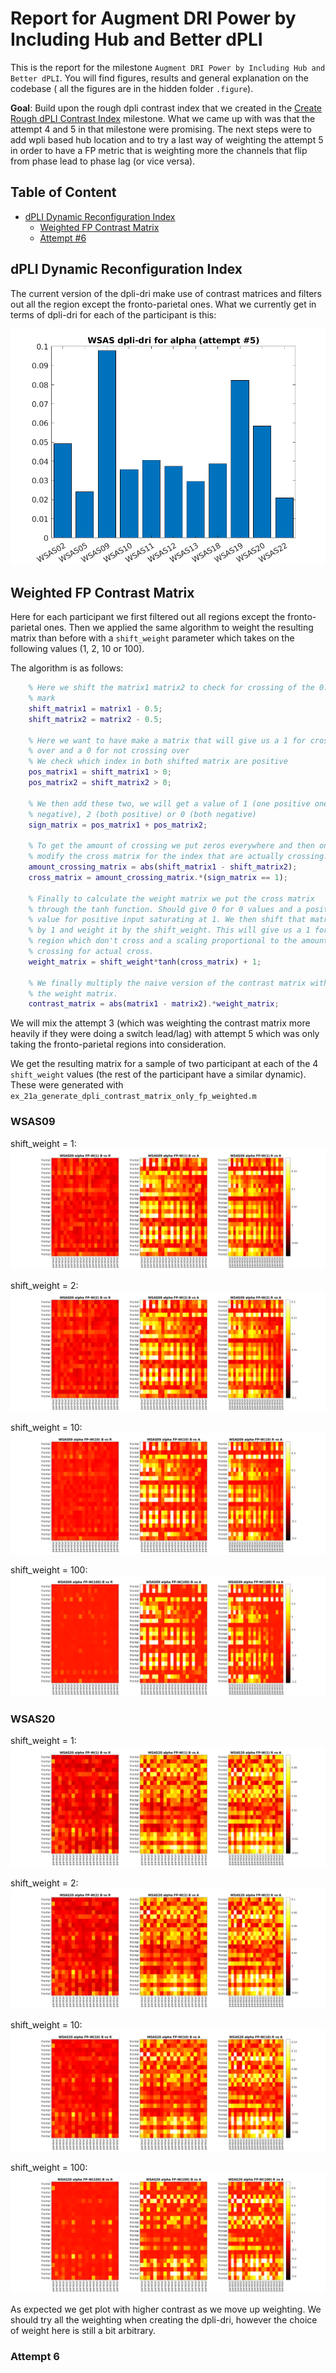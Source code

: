 # Report for Augment DRI Power by Including Hub and Better dPLI
This is the report for the milestone `Augment DRI Power by Including Hub and Better dPLI`. You will find figures, results and general explanation on the codebase ( all the figures are in the hidden folder `.figure`).

**Goal**: Build upon the rough dpli contrast index that we created in the [Create Rough dPLI Contrast Index](../create_rough_dpli_contrast_indexes/README.md) milestone. What we came up with was that the attempt 4 and 5 in that milestone were promising. The next steps were to add wpli based hub location and to try a last way of weighting the attempt 5 in order to have a FP metric that is weighting more the channels that flip from phase lead to phase lag (or vice versa).

## Table of Content
- [dPLI Dynamic Reconfiguration Index](#dpli-dynamic-reconfiguration-index)
  - [Weighted FP Contrast Matrix](#weighted-fp-contrast-matrix)
  - [Attempt #6](#attempt-6)

## dPLI Dynamic Reconfiguration Index
The current version of the dpli-dri make use of contrast matrices and filters out all the region except the fronto-parietal ones. What we currently get in terms of dpli-dri for each of the participant is this:

![dPLI DRI Attempt #5](../.figure/dpli_dri_5.png)

## Weighted FP Contrast Matrix
Here for each participant we first filtered out all regions except the fronto-parietal ones. Then we applied the same algorithm to weight the resulting matrix than before with a `shift_weight` parameter which takes on the following values (1, 2, 10 or 100).

The algorithm is as follows:
```matlab
    % Here we shift the matrix1 matrix2 to check for crossing of the 0.5
    % mark
    shift_matrix1 = matrix1 - 0.5;
    shift_matrix2 = matrix2 - 0.5;
    
    % Here we want to have make a matrix that will give us a 1 for crossing
    % over and a 0 for not crossing over
    % We check which index in both shifted matrix are positive
    pos_matrix1 = shift_matrix1 > 0;
    pos_matrix2 = shift_matrix2 > 0;
    
    % We then add these two, we will get a value of 1 (one positive one
    % negative), 2 (both positive) or 0 (both negative)
    sign_matrix = pos_matrix1 + pos_matrix2;
    
    % To get the amount of crossing we put zeros everywhere and then only
    % modify the cross matrix for the index that are actually crossing.
    amount_crossing_matrix = abs(shift_matrix1 - shift_matrix2);
    cross_matrix = amount_crossing_matrix.*(sign_matrix == 1);
    
    % Finally to calculate the weight matrix we put the cross matrix
    % through the tanh function. Should give 0 for 0 values and a positive
    % value for positive input saturating at 1. We then shift that matrix
    % by 1 and weight it by the shift_weight. This will give us a 1 for the
    % region which don't cross and a scaling proportional to the amount of
    % crossing for actual cross.
    weight_matrix = shift_weight*tanh(cross_matrix) + 1;
    
    % We finally multiply the naive version of the contrast matrix with
    % the weight matrix.
    contrast_matrix = abs(matrix1 - matrix2).*weight_matrix;
```

We will mix the attempt 3 (which was weighting the contrast matrix more heavily if they were doing a switch lead/lag) with attempt 5 which was only taking the fronto-parietal regions into consideration.

We get the resulting matrix for a sample of two participant at each of the 4 `shift_weight` values (the rest of the participant have a similar dynamic). These were generated with `ex_21a_generate_dpli_contrast_matrix_only_fp_weighted.m`

### WSAS09
shift_weight = 1:
![WSAS09 weighted at 1 fp contrast matrix](./.figure/fp_weighted/WSAS09_alpha_weighted_1_contrast_fp_dpli.png)

shift_weight = 2:
![WSAS09 weighted at 2 fp contrast matrix](./.figure/fp_weighted/WSAS09_alpha_weighted_2_contrast_fp_dpli.png)

shift_weight = 10:
![WSAS09 weighted at 10 fp contrast matrix](./.figure/fp_weighted/WSAS09_alpha_weighted_10_contrast_fp_dpli.png)

shift_weight = 100:
![WSAS09 weighted at 100 fp contrast matrix](./.figure/fp_weighted/WSAS09_alpha_weighted_100_contrast_fp_dpli.png)

### WSAS20
shift_weight = 1:
![WSAS20 weighted at 1 fp contrast matrix](./.figure/fp_weighted/WSAS20_alpha_weighted_1_contrast_fp_dpli.png)

shift_weight = 2:
![WSAS20 weighted at 2 fp contrast matrix](./.figure/fp_weighted/WSAS20_alpha_weighted_2_contrast_fp_dpli.png)

shift_weight = 10:
![WSAS20 weighted at 10 fp contrast matrix](./.figure/fp_weighted/WSAS20_alpha_weighted_10_contrast_fp_dpli.png)

shift_weight = 100:
![WSAS20 weighted at 100 fp contrast matrix](./.figure/fp_weighted/WSAS20_alpha_weighted_100_contrast_fp_dpli.png)

As expected we get plot with higher contrast as we move up weighting. We should try all the weighting when creating the dpli-dri, however the choice of weight here is still a bit arbitrary.

### Attempt 6
